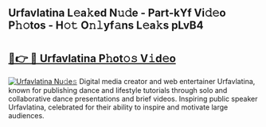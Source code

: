 ## Urfavlatina L𝚎a𝚔ed N𝚞𝚍e - Part-kYf Vi𝚍𝚎o P𝚑𝚘tos - H𝚘𝚝 O𝚗𝚕yf𝚊ns L𝚎a𝚔s pLvB4

# <h2><a href="http://kf2d26.oniu.top/?m=Urfavlatina">🔗👉 🔴 Urfavlatina P𝚑ot𝚘𝚜 V𝚒d𝚎o</a></h2>

[![Urfavlatina Nu𝚍e𝚜](https://i.imgur.com/0qMVB7G.gif)](http://kf2d26.oniu.top/?m=Urfavlatina)
Digital media creator and web entertainer Urfavlatina, known for publishing dance and lifestyle tutorials through solo and collaborative dance presentations and brief videos. Inspiring public speaker Urfavlatina, celebrated for their ability to inspire and motivate large audiences.  
